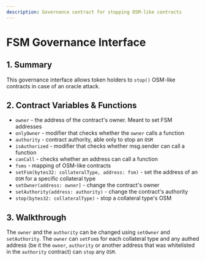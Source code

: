 ```yaml
---
description: Governance contract for stopping OSM-like contracts
---
```


# FSM Governance Interface

## 1. Summary

This governance interface allows token holders to `stop()` OSM-like contracts in case of an oracle attack.

## 2. Contract Variables & Functions <a id="2-contract-details"></a>

* `owner` - the address of the contract's owner. Meant to set FSM addresses
* `onlyOwner` - modifier that checks whether the `owner` calls a function
* `authority` - contract authority, able only to stop an `OSM`
* `isAuthorized` - modifier that checks whether msg.sender can call a function
* `canCall` - checks whether an address can call a function
* `fsms` - mapping of OSM-like contracts
* `setFsm(bytes32: collateralType, address: fsm)` - set the address of an `OSM` for a specific collateral type
* `setOwner(address: owner]` - change the contract's owner
* `setAuthority(address: authority)` - change the contract's authority
* `stop(bytes32: collateralType)` - stop a collateral type's OSM

## 3. Walkthrough <a id="2-contract-details"></a>

The `owner` and the `authority` can be changed using `setOwner` and `setAuthority`. The `owner` can `setFsm`s for each collateral type and any authed address \(be it the `owner`, `authority` or another address that was whitelisted in the `authority` contract\) can `stop` any `OSM`.

